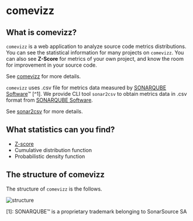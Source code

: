 # comevizz

## What is comevizz?

`comevizz` is a web application to analyze source code metrics distributions.
You can see the statistical information for many projects on `comevizz`. You can also see **Z-Score** for metrics of your own project, and know the room for improvement in your source code.

See [comevizz](00-introduction.md) for more details.

`comevizz` uses .csv file for metrics data measured by [SONARQUBE Software](https://www.sonarqube.org/)&trade; [^1].
We provide CLI tool `sonar2csv` to obtain metrics data in .csv format from [SONARQUBE Software](https://www.sonarqube.org/).

See [sonar2csv](../sonar2csv.md) for more details.

## What statistics can you find?
* [Z-score](./A-appendix.md#z-score)
* Cumulative distribution function
* Probabilistic density function

## The structure of comevizz

The structure of `comevizz` is the follows.

![structure](images/structure.mermaid.png)


[1]: SONARQUBE&trade; is a proprietary trademark belonging to SonarSource SA
